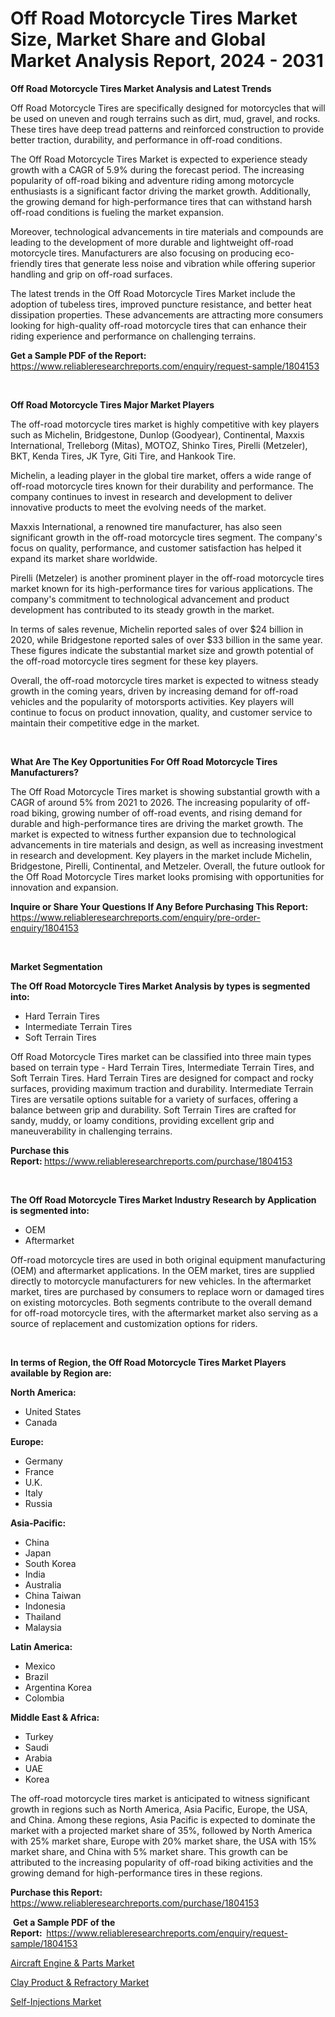 <p><h1>Off Road Motorcycle Tires Market Size, Market Share and Global Market Analysis Report, 2024 - 2031</h1></p><p><strong>Off Road Motorcycle Tires Market Analysis and Latest Trends</strong></p>
<p><p>Off Road Motorcycle Tires are specifically designed for motorcycles that will be used on uneven and rough terrains such as dirt, mud, gravel, and rocks. These tires have deep tread patterns and reinforced construction to provide better traction, durability, and performance in off-road conditions.</p><p>The Off Road Motorcycle Tires Market is expected to experience steady growth with a CAGR of 5.9% during the forecast period. The increasing popularity of off-road biking and adventure riding among motorcycle enthusiasts is a significant factor driving the market growth. Additionally, the growing demand for high-performance tires that can withstand harsh off-road conditions is fueling the market expansion.</p><p>Moreover, technological advancements in tire materials and compounds are leading to the development of more durable and lightweight off-road motorcycle tires. Manufacturers are also focusing on producing eco-friendly tires that generate less noise and vibration while offering superior handling and grip on off-road surfaces.</p><p>The latest trends in the Off Road Motorcycle Tires Market include the adoption of tubeless tires, improved puncture resistance, and better heat dissipation properties. These advancements are attracting more consumers looking for high-quality off-road motorcycle tires that can enhance their riding experience and performance on challenging terrains.</p></p>
<p><strong>Get a Sample PDF of the Report:&nbsp;</strong> <a href="https://www.reliableresearchreports.com/enquiry/request-sample/1804153">https://www.reliableresearchreports.com/enquiry/request-sample/1804153</a></p>
<p>&nbsp;</p>
<p><strong>Off Road Motorcycle Tires Major Market Players</strong></p>
<p><p>The off-road motorcycle tires market is highly competitive with key players such as Michelin, Bridgestone, Dunlop (Goodyear), Continental, Maxxis International, Trelleborg (Mitas), MOTOZ, Shinko Tires, Pirelli (Metzeler), BKT, Kenda Tires, JK Tyre, Giti Tire, and Hankook Tire.</p><p>Michelin, a leading player in the global tire market, offers a wide range of off-road motorcycle tires known for their durability and performance. The company continues to invest in research and development to deliver innovative products to meet the evolving needs of the market.</p><p>Maxxis International, a renowned tire manufacturer, has also seen significant growth in the off-road motorcycle tires segment. The company's focus on quality, performance, and customer satisfaction has helped it expand its market share worldwide.</p><p>Pirelli (Metzeler) is another prominent player in the off-road motorcycle tires market known for its high-performance tires for various applications. The company's commitment to technological advancement and product development has contributed to its steady growth in the market.</p><p>In terms of sales revenue, Michelin reported sales of over $24 billion in 2020, while Bridgestone reported sales of over $33 billion in the same year. These figures indicate the substantial market size and growth potential of the off-road motorcycle tires segment for these key players.</p><p>Overall, the off-road motorcycle tires market is expected to witness steady growth in the coming years, driven by increasing demand for off-road vehicles and the popularity of motorsports activities. Key players will continue to focus on product innovation, quality, and customer service to maintain their competitive edge in the market.</p></p>
<p>&nbsp;</p>
<p><strong>What Are The Key Opportunities For Off Road Motorcycle Tires Manufacturers?</strong></p>
<p><p>The Off Road Motorcycle Tires market is showing substantial growth with a CAGR of around 5% from 2021 to 2026. The increasing popularity of off-road biking, growing number of off-road events, and rising demand for durable and high-performance tires are driving the market growth. The market is expected to witness further expansion due to technological advancements in tire materials and design, as well as increasing investment in research and development. Key players in the market include Michelin, Bridgestone, Pirelli, Continental, and Metzeler. Overall, the future outlook for the Off Road Motorcycle Tires market looks promising with opportunities for innovation and expansion.</p></p>
<p><strong>Inquire or Share Your Questions If Any Before Purchasing This Report:</strong> <a href="https://www.reliableresearchreports.com/enquiry/pre-order-enquiry/1804153">https://www.reliableresearchreports.com/enquiry/pre-order-enquiry/1804153</a></p>
<p>&nbsp;</p>
<p><strong>Market Segmentation</strong></p>
<p><strong>The Off Road Motorcycle Tires Market Analysis by types is segmented into:</strong></p>
<p><ul><li>Hard Terrain Tires</li><li>Intermediate Terrain Tires</li><li>Soft Terrain Tires</li></ul></p>
<p><p>Off Road Motorcycle Tires market can be classified into three main types based on terrain type - Hard Terrain Tires, Intermediate Terrain Tires, and Soft Terrain Tires. Hard Terrain Tires are designed for compact and rocky surfaces, providing maximum traction and durability. Intermediate Terrain Tires are versatile options suitable for a variety of surfaces, offering a balance between grip and durability. Soft Terrain Tires are crafted for sandy, muddy, or loamy conditions, providing excellent grip and maneuverability in challenging terrains.</p></p>
<p><strong>Purchase this Report:&nbsp;</strong><a href="https://www.reliableresearchreports.com/purchase/1804153">https://www.reliableresearchreports.com/purchase/1804153</a></p>
<p>&nbsp;</p>
<p><strong>The Off Road Motorcycle Tires Market Industry Research by Application is segmented into:</strong></p>
<p><ul><li>OEM</li><li>Aftermarket</li></ul></p>
<p><p>Off-road motorcycle tires are used in both original equipment manufacturing (OEM) and aftermarket applications. In the OEM market, tires are supplied directly to motorcycle manufacturers for new vehicles. In the aftermarket market, tires are purchased by consumers to replace worn or damaged tires on existing motorcycles. Both segments contribute to the overall demand for off-road motorcycle tires, with the aftermarket market also serving as a source of replacement and customization options for riders.</p></p>
<p>&nbsp;</p>
<p><strong>In terms of Region, the Off Road Motorcycle Tires Market Players available by Region are:</strong></p>
<p>
    <p> <strong> North America: </strong>
        <ul>
            <li>United States</li>
            <li>Canada</li>
        </ul>
        </p> 
    <p> <strong> Europe: </strong>
        <ul>
            <li>Germany</li>
            <li>France</li>
            <li>U.K.</li>
            <li>Italy</li>
            <li>Russia</li>
        </ul>
        </p> 
    <p> <strong> Asia-Pacific: </strong>
        <ul>
            <li>China</li>
            <li>Japan</li>
            <li>South Korea</li>
            <li>India</li>
            <li>Australia</li>
            <li>China Taiwan</li>
            <li>Indonesia</li>
            <li>Thailand</li>
            <li>Malaysia</li>
        </ul>
        </p> 
    <p> <strong> Latin America: </strong>
        <ul>
            <li>Mexico</li>
            <li>Brazil</li>
            <li>Argentina Korea</li>
            <li>Colombia</li>
        </ul>
        </p> 
    <p> <strong> Middle East & Africa: </strong>
        <ul>
            <li>Turkey</li>
            <li>Saudi</li>
            <li>Arabia</li>
            <li>UAE</li>
            <li>Korea</li>
        </ul>
    </p>
    </p>
<p><p>The off-road motorcycle tires market is anticipated to witness significant growth in regions such as North America, Asia Pacific, Europe, the USA, and China. Among these regions, Asia Pacific is expected to dominate the market with a projected market share of 35%, followed by North America with 25% market share, Europe with 20% market share, the USA with 15% market share, and China with 5% market share. This growth can be attributed to the increasing popularity of off-road biking activities and the growing demand for high-performance tires in these regions.</p></p>
<p><strong>Purchase this Report: </strong><a href="https://www.reliableresearchreports.com/purchase/1804153">https://www.reliableresearchreports.com/purchase/1804153</a></p>
<p>&nbsp;<strong>Get a Sample PDF of the Report:&nbsp;&nbsp;</strong><a href="https://www.reliableresearchreports.com/enquiry/request-sample/1804153">https://www.reliableresearchreports.com/enquiry/request-sample/1804153</a></p>
<p><strong></strong></p>
<p><p><a href="https://view.publitas.com/reportprime-1/aircraft-engine-parts-market-research-report-provides-critical-insights-that-can-help-shape-business-development-and-investment-strategies/">Aircraft Engine & Parts Market</a></p><p><a href="https://view.publitas.com/reportprime-1/clay-product-refractory-market-size-growth-outlook-from-2023-to-2030-projecting-at-markets-trends-analysis-by-application-regional-outlook-and-revenue/">Clay Product & Refractory Market</a></p><p><a href="https://view.publitas.com/reportprime-1/self-injections-market-size-furnishes-valuable-information-encompassing-market-share-market-trends-and-projections-spanning-from-2023-to-2030/">Self-Injections Market</a></p></p>